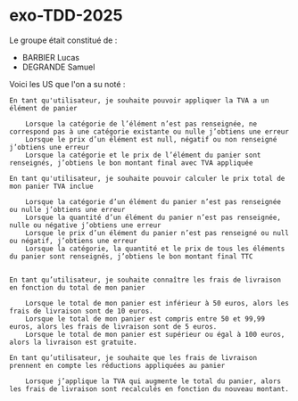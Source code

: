 # exo-TDD-2025

Le groupe était constitué de :
- BARBIER Lucas
- DEGRANDE Samuel

Voici les US que l'on a su noté :

    En tant qu'utilisateur, je souhaite pouvoir appliquer la TVA a un élément de panier

        Lorsque la catégorie de l’élément n’est pas renseignée, ne correspond pas à une catégorie existante ou nulle j’obtiens une erreur
        Lorsque le prix d’un élément est null, négatif ou non renseigné j’obtiens une erreur
        Lorsque la catégorie et le prix de l’élément du panier sont renseignés, j’obtiens le bon montant final avec TVA appliquée

    En tant qu'utilisateur, je souhaite pouvoir calculer le prix total de mon panier TVA inclue

        Lorsque la catégorie d’un élément du panier n’est pas renseignée ou nulle j’obtiens une erreur
        Lorsque la quantité d’un élément du panier n’est pas renseignée, nulle ou négative j’obtiens une erreur
        Lorsque le prix d’un élément du panier n’est pas renseigné ou null ou négatif, j’obtiens une erreur
        Lorsque la catégorie, la quantité et le prix de tous les éléments du panier sont renseignés, j’obtiens le bon montant final TTC


    En tant qu’utilisateur, je souhaite connaître les frais de livraison en fonction du total de mon panier
	    
        Lorsque le total de mon panier est inférieur à 50 euros, alors les frais de livraison sont de 10 euros.
	    Lorsque le total de mon panier est compris entre 50 et 99,99 euros, alors les frais de livraison sont de 5 euros.
	    Lorsque le total de mon panier est supérieur ou égal à 100 euros, alors la livraison est gratuite.

    En tant qu’utilisateur, je souhaite que les frais de livraison prennent en compte les réductions appliquées au panier
	    
        Lorsque j’applique la TVA qui augmente le total du panier, alors les frais de livraison sont recalculés en fonction du nouveau montant.
